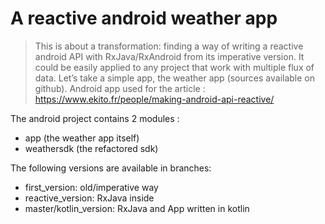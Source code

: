 # A reactive android weather app

> This is about a transformation: finding a way of writing a reactive android API with RxJava/RxAndroid from its imperative version. It could be easily applied to any project that work with multiple flux of data. Let’s take a simple app, the weather app (sources available on github).
Android app used for the article : https://www.ekito.fr/people/making-android-api-reactive/

The android project contains 2 modules :
- app (the weather app itself)
- weathersdk (the refactored sdk)


The following versions are available in branches:
- first_version: old/imperative way
- reactive_version: RxJava inside
- master/kotlin_version: RxJava and App written in kotlin

